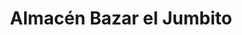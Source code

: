 ---
title: "Almacén Bazar el Jumbito"
url: /penalolen/almacen-bazar-el-jumbito/
shop: Lebensmittel
---